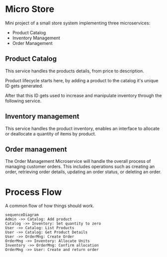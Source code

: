 # Micro Store

Mini project of a small store system implementing three microservices:

- Product Catalog
- Inventory Management
- Order Management

## Product Catalog

This service handles the products details, from price to description. 

Product lifecycle starts here, by adding a product to the catalog it's unique ID gets generated.

After that this ID gets used to increase and manipulate inventory through the following service.

## Inventory management

This service handles the product inventory, enables an interface to allocate or deallocate a quantity of items
by product.

## Order management

The Order Management Microservice will handle the overall process of managing customer orders. 
This includes operations such as creating an order, 
retrieving order details, updating an order status, or deleting an order.

# Process Flow

A common flow of how things should work.

```mermaid
sequenceDiagram
Admin ->> Catalog: Add product
Catalog ->> Inventory: Set quantity to zero
User ->> Catalog: List Products
User ->> Catalog: Get Product Details
User ->> OrderMng: Create Order
OrderMng ->> Inventory: Allocate Units
Inventory ->> OrderMng: Confirm allocation
OrderMng ->> User: Create and return order
```
